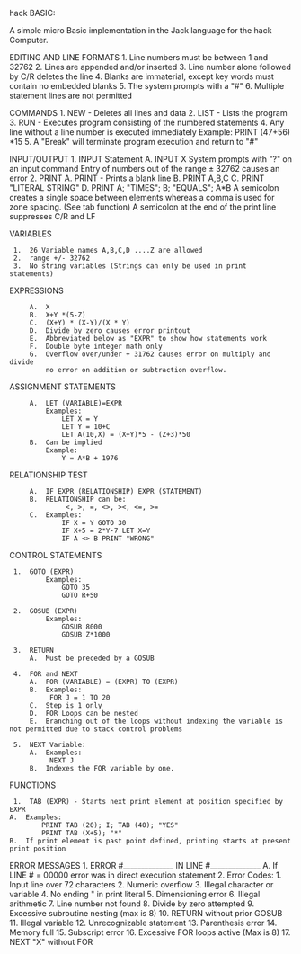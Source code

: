 hack BASIC:

A simple micro Basic implementation in the Jack language for the hack Computer.

EDITING AND LINE FORMATS
     1.  Line numbers must be between 1 and 32762 
     2.  Lines are appended and/or inserted 
     3.  Line number alone followed by C/R deletes the line 
     4.  Blanks are immaterial, except key words must contain no embedded blanks 
     5.  The system prompts with a "#" 
     6.  Multiple statement lines are not permitted 

COMMANDS
     1.  NEW     - Deletes all lines and data 
     2.  LIST    - Lists the program      
     3.  RUN     - Executes program consisting of the numbered statements 
     4.  Any line without a line number is executed immediately 
         Example: PRINT (47+56) *15 
     5.  A "Break" will terminate program execution and return to "#" 

INPUT/OUTPUT
     1.  INPUT Statement 
         A.  INPUT X
             System prompts with "?" on an input command 
             Entry of numbers out of the range ± 32762 causes an error 
     2.  PRINT
         A.  PRINT  - Prints a blank line 
         B.  PRINT A,B,C
         C.  PRINT "LITERAL STRING"
         D.  PRINT A; "TIMES"; B; "EQUALS"; A*B
             A semicolon creates a single space between elements 
             whereas a comma is used for zone spacing. (See tab function) 
             A semicolon at the end of the print line suppresses C/R and LF 

VARIABLES 
 
     1.  26 Variable names A,B,C,D ....Z are allowed 
     2.  range +/- 32762 
     3.  No string variables (Strings can only be used in print statements) 
 
EXPRESSIONS 
 
         A.  X 
         B.  X+Y *(5-Z) 
         C.  (X+Y) * (X-Y)/(X * Y) 
         D.  Divide by zero causes error printout 
         E.  Abbreviated below as "EXPR" to show how statements work 
         F.  Double byte integer math only 
         G.  Overflow over/under + 31762 causes error on multiply and divide 
             no error on addition or subtraction overflow. 
 
ASSIGNMENT STATEMENTS 
 
         A.  LET (VARIABLE)=EXPR 
             Examples: 
                 LET X = Y 
                 LET Y = 10+C 
                 LET A(10,X) = (X+Y)*5 - (Z+3)*50  
         B.  Can be implied  
             Example: 
                 Y = A*B + 1976 
 
RELATIONSHIP TEST 
 
         A.  IF EXPR (RELATIONSHIP) EXPR (STATEMENT)  
         B.  RELATIONSHIP can be: 
                  <, >, =, <>, ><, <=, >= 
         C.  Examples: 
                 IF X = Y GOTO 30 
                 IF X+5 = 2*Y-7 LET X=Y 
                 IF A <> B PRINT "WRONG" 
 
CONTROL STATEMENTS 
 
     1.  GOTO (EXPR)  
             Examples: 
                 GOTO 35 
                 GOTO R+50 

     2.  GOSUB (EXPR) 
             Examples: 
                 GOSUB 8000 
                 GOSUB Z*1000 

     3.  RETURN 
         A.  Must be preceded by a GOSUB 
     
     4.  FOR and NEXT 
         A.  FOR (VARIABLE) = (EXPR) TO (EXPR) 
         B.  Examples: 
              FOR J = 1 TO 20  
         C.  Step is 1 only 
         D.  FOR Loops can be nested 
         E.  Branching out of the loops without indexing the variable is not permitted due to stack control problems 

     5.  NEXT Variable: 
         A.  Examples: 
              NEXT J  
         B.  Indexes the FOR variable by one. 
 
FUNCTIONS 
 
     1.  TAB (EXPR) - Starts next print element at position specified by 
    EXPR 
    A.  Examples: 
            PRINT TAB (20); I; TAB (40); "YES" 
            PRINT TAB (X+5); "*"  
    B.  If print element is past point defined, printing starts at present print position 
 
    

ERROR MESSAGES
     1.  ERROR #______________ IN LINE #______________ 
          A.  If LINE # = 00000 error was in direct execution statement 
     2.  Error Codes: 
       1.  Input line over 72 characters 
       2.  Numeric overflow 
       3.  Illegal character or variable 
       4.  No ending " in print literal 
       5.  Dimensioning error 
       6.  Illegal arithmetic 
       7.  Line number not found 
       8.  Divide by zero attempted 
       9.  Excessive subroutine nesting (max is 8) 
      10.  RETURN without prior GOSUB
      11.  Illegal variable 
      12.  Unrecognizable statement 
      13.  Parenthesis error 
      14.  Memory full 
      15.  Subscript error 
      16.  Excessive FOR loops active (Max is 8) 
      17.  NEXT "X" without FOR
 